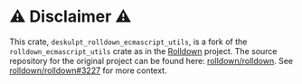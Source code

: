 # ⚠️ Disclaimer ⚠️

This crate, `deskulpt_rolldown_ecmascript_utils`, is a fork of the `rolldown_ecmascript_utils` crate as in the [Rolldown](https://rolldown.rs/) project. The source repository for the original project can be found here: [rolldown/rolldown](https://github.com/rolldown/rolldown/). See [rolldown/rolldown#3227](https://github.com/rolldown/rolldown/issues/3227) for more context.
